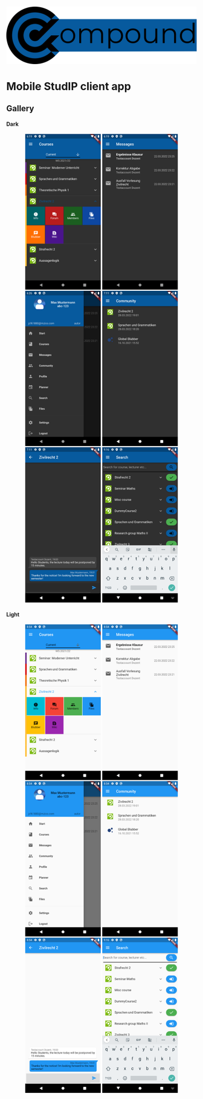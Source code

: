 ![compound-banner](/banner.png)
# Mobile StudIP client app

## Gallery
#### Dark
<div align="center">
    <img src="gallery/screenshot_dark_1.png" width="200" />
    <img src="gallery/screenshot_dark_2.png" width="200" />
    <img src="gallery/screenshot_dark_3.png" width="200" />
    <img src="gallery/screenshot_dark_4.png" width="200" />
    <img src="gallery/screenshot_dark_5.png" width="200" />
    <img src="gallery/screenshot_dark_6.png" width="200" />
</div>

#### Light
<div align="center">
    <img src="gallery/screenshot_light_1.png" width="200" />
    <img src="gallery/screenshot_light_2.png" width="200" />
    <img src="gallery/screenshot_light_3.png" width="200" />
    <img src="gallery/screenshot_light_4.png" width="200" />
    <img src="gallery/screenshot_light_5.png" width="200" />
    <img src="gallery/screenshot_light_6.png" width="200" />
</div>